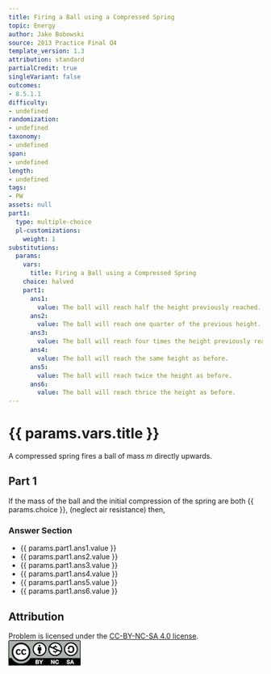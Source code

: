 ```yaml
---
title: Firing a Ball using a Compressed Spring
topic: Energy
author: Jake Bobowski
source: 2013 Practice Final Q4
template_version: 1.3
attribution: standard
partialCredit: true
singleVariant: false
outcomes:
- 8.5.1.1
difficulty:
- undefined
randomization:
- undefined
taxonomy:
- undefined
span:
- undefined
length:
- undefined
tags:
- PW
assets: null
part1:
  type: multiple-choice
  pl-customizations:
    weight: 1
substitutions:
  params:
    vars:
      title: Firing a Ball using a Compressed Spring
    choice: halved
    part1:
      ans1:
        value: The ball will reach half the height previously reached.
      ans2:
        value: The ball will reach one quarter of the previous height.
      ans3:
        value: The ball will reach four times the height previously reached.
      ans4:
        value: The ball will reach the same height as before.
      ans5:
        value: The ball will reach twice the height as before.
      ans6:
        value: The ball will reach thrice the height as before.
---
```

# {{ params.vars.title }}
A compressed spring fires a ball of mass $m$ directly upwards.

## Part 1

If the mass of the  ball  and  the  initial  compression  of  the  spring  are  both  {{ params.choice }}, (neglect  air resistance) then,

### Answer Section

- {{ params.part1.ans1.value }}
- {{ params.part1.ans2.value }}
- {{ params.part1.ans3.value }}
- {{ params.part1.ans4.value }}
- {{ params.part1.ans5.value }}
- {{ params.part1.ans6.value }}

## Attribution

Problem is licensed under the [CC-BY-NC-SA 4.0 license](https://creativecommons.org/licenses/by-nc-sa/4.0/).<br> ![The Creative Commons 4.0 license requiring attribution-BY, non-commercial-NC, and share-alike-SA license.](https://raw.githubusercontent.com/firasm/bits/master/by-nc-sa.png)